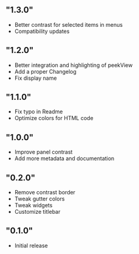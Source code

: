 ## "1.3.0"

-   Better contrast for selected items in menus
-   Compatibility updates

## "1.2.0"

-   Better integration and highlighting of peekView
-   Add a proper Changelog
-   Fix display name

## "1.1.0"

-   Fix typo in Readme
-   Optimize colors for HTML code

## "1.0.0"

-   Improve panel contrast
-   Add more metadata and documentation

## "0.2.0"

-   Remove contrast border
-   Tweak gutter colors
-   Tweak widgets
-   Customize titlebar

## "0.1.0"

-   Initial release

